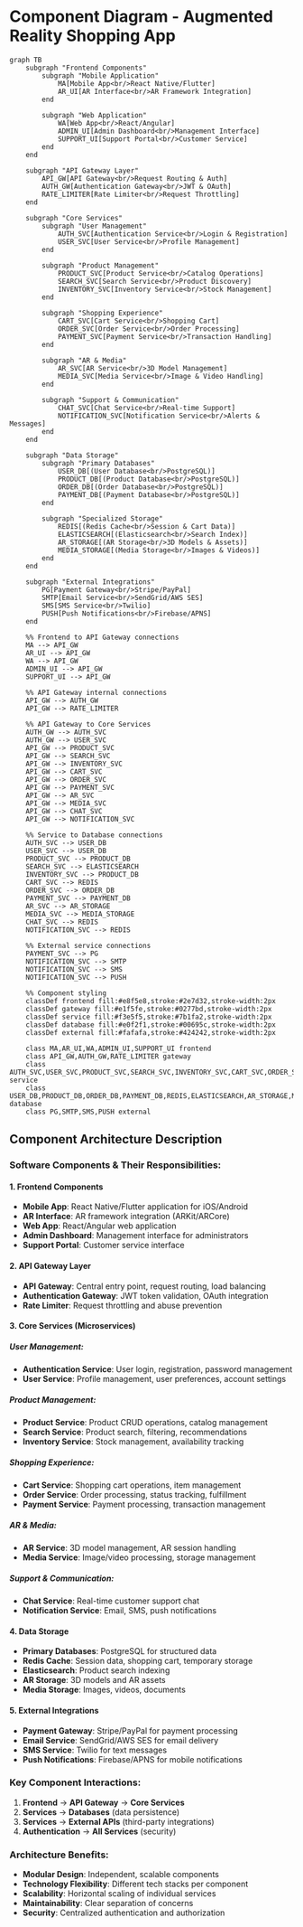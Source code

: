# Component Diagram - Augmented Reality Shopping App

```mermaid
graph TB
    subgraph "Frontend Components"
        subgraph "Mobile Application"
            MA[Mobile App<br/>React Native/Flutter]
            AR_UI[AR Interface<br/>AR Framework Integration]
        end
        
        subgraph "Web Application"
            WA[Web App<br/>React/Angular]
            ADMIN_UI[Admin Dashboard<br/>Management Interface]
            SUPPORT_UI[Support Portal<br/>Customer Service]
        end
    end

    subgraph "API Gateway Layer"
        API_GW[API Gateway<br/>Request Routing & Auth]
        AUTH_GW[Authentication Gateway<br/>JWT & OAuth]
        RATE_LIMITER[Rate Limiter<br/>Request Throttling]
    end

    subgraph "Core Services"
        subgraph "User Management"
            AUTH_SVC[Authentication Service<br/>Login & Registration]
            USER_SVC[User Service<br/>Profile Management]
        end
        
        subgraph "Product Management"
            PRODUCT_SVC[Product Service<br/>Catalog Operations]
            SEARCH_SVC[Search Service<br/>Product Discovery]
            INVENTORY_SVC[Inventory Service<br/>Stock Management]
        end
        
        subgraph "Shopping Experience"
            CART_SVC[Cart Service<br/>Shopping Cart]
            ORDER_SVC[Order Service<br/>Order Processing]
            PAYMENT_SVC[Payment Service<br/>Transaction Handling]
        end
        
        subgraph "AR & Media"
            AR_SVC[AR Service<br/>3D Model Management]
            MEDIA_SVC[Media Service<br/>Image & Video Handling]
        end
        
        subgraph "Support & Communication"
            CHAT_SVC[Chat Service<br/>Real-time Support]
            NOTIFICATION_SVC[Notification Service<br/>Alerts & Messages]
        end
    end

    subgraph "Data Storage"
        subgraph "Primary Databases"
            USER_DB[(User Database<br/>PostgreSQL)]
            PRODUCT_DB[(Product Database<br/>PostgreSQL)]
            ORDER_DB[(Order Database<br/>PostgreSQL)]
            PAYMENT_DB[(Payment Database<br/>PostgreSQL)]
        end
        
        subgraph "Specialized Storage"
            REDIS[(Redis Cache<br/>Session & Cart Data)]
            ELASTICSEARCH[(Elasticsearch<br/>Search Index)]
            AR_STORAGE[(AR Storage<br/>3D Models & Assets)]
            MEDIA_STORAGE[(Media Storage<br/>Images & Videos)]
        end
    end

    subgraph "External Integrations"
        PG[Payment Gateway<br/>Stripe/PayPal]
        SMTP[Email Service<br/>SendGrid/AWS SES]
        SMS[SMS Service<br/>Twilio]
        PUSH[Push Notifications<br/>Firebase/APNS]
    end

    %% Frontend to API Gateway connections
    MA --> API_GW
    AR_UI --> API_GW
    WA --> API_GW
    ADMIN_UI --> API_GW
    SUPPORT_UI --> API_GW

    %% API Gateway internal connections
    API_GW --> AUTH_GW
    API_GW --> RATE_LIMITER

    %% API Gateway to Core Services
    AUTH_GW --> AUTH_SVC
    AUTH_GW --> USER_SVC
    API_GW --> PRODUCT_SVC
    API_GW --> SEARCH_SVC
    API_GW --> INVENTORY_SVC
    API_GW --> CART_SVC
    API_GW --> ORDER_SVC
    API_GW --> PAYMENT_SVC
    API_GW --> AR_SVC
    API_GW --> MEDIA_SVC
    API_GW --> CHAT_SVC
    API_GW --> NOTIFICATION_SVC

    %% Service to Database connections
    AUTH_SVC --> USER_DB
    USER_SVC --> USER_DB
    PRODUCT_SVC --> PRODUCT_DB
    SEARCH_SVC --> ELASTICSEARCH
    INVENTORY_SVC --> PRODUCT_DB
    CART_SVC --> REDIS
    ORDER_SVC --> ORDER_DB
    PAYMENT_SVC --> PAYMENT_DB
    AR_SVC --> AR_STORAGE
    MEDIA_SVC --> MEDIA_STORAGE
    CHAT_SVC --> REDIS
    NOTIFICATION_SVC --> REDIS

    %% External service connections
    PAYMENT_SVC --> PG
    NOTIFICATION_SVC --> SMTP
    NOTIFICATION_SVC --> SMS
    NOTIFICATION_SVC --> PUSH

    %% Component styling
    classDef frontend fill:#e8f5e8,stroke:#2e7d32,stroke-width:2px
    classDef gateway fill:#e1f5fe,stroke:#0277bd,stroke-width:2px
    classDef service fill:#f3e5f5,stroke:#7b1fa2,stroke-width:2px
    classDef database fill:#e0f2f1,stroke:#00695c,stroke-width:2px
    classDef external fill:#fafafa,stroke:#424242,stroke-width:2px

    class MA,AR_UI,WA,ADMIN_UI,SUPPORT_UI frontend
    class API_GW,AUTH_GW,RATE_LIMITER gateway
    class AUTH_SVC,USER_SVC,PRODUCT_SVC,SEARCH_SVC,INVENTORY_SVC,CART_SVC,ORDER_SVC,PAYMENT_SVC,AR_SVC,MEDIA_SVC,CHAT_SVC,NOTIFICATION_SVC service
    class USER_DB,PRODUCT_DB,ORDER_DB,PAYMENT_DB,REDIS,ELASTICSEARCH,AR_STORAGE,MEDIA_STORAGE database
    class PG,SMTP,SMS,PUSH external
```

## Component Architecture Description

### **Software Components & Their Responsibilities:**

#### **1. Frontend Components**
- **Mobile App**: React Native/Flutter application for iOS/Android
- **AR Interface**: AR framework integration (ARKit/ARCore)
- **Web App**: React/Angular web application
- **Admin Dashboard**: Management interface for administrators
- **Support Portal**: Customer service interface

#### **2. API Gateway Layer**
- **API Gateway**: Central entry point, request routing, load balancing
- **Authentication Gateway**: JWT token validation, OAuth integration
- **Rate Limiter**: Request throttling and abuse prevention

#### **3. Core Services (Microservices)**

##### **User Management:**
- **Authentication Service**: User login, registration, password management
- **User Service**: Profile management, user preferences, account settings

##### **Product Management:**
- **Product Service**: Product CRUD operations, catalog management
- **Search Service**: Product search, filtering, recommendations
- **Inventory Service**: Stock management, availability tracking

##### **Shopping Experience:**
- **Cart Service**: Shopping cart operations, item management
- **Order Service**: Order processing, status tracking, fulfillment
- **Payment Service**: Payment processing, transaction management

##### **AR & Media:**
- **AR Service**: 3D model management, AR session handling
- **Media Service**: Image/video processing, storage management

##### **Support & Communication:**
- **Chat Service**: Real-time customer support chat
- **Notification Service**: Email, SMS, push notifications

#### **4. Data Storage**
- **Primary Databases**: PostgreSQL for structured data
- **Redis Cache**: Session data, shopping cart, temporary storage
- **Elasticsearch**: Product search indexing
- **AR Storage**: 3D models and AR assets
- **Media Storage**: Images, videos, documents

#### **5. External Integrations**
- **Payment Gateway**: Stripe/PayPal for payment processing
- **Email Service**: SendGrid/AWS SES for email delivery
- **SMS Service**: Twilio for text messages
- **Push Notifications**: Firebase/APNS for mobile notifications

### **Key Component Interactions:**

1. **Frontend** → **API Gateway** → **Core Services**
2. **Services** → **Databases** (data persistence)
3. **Services** → **External APIs** (third-party integrations)
4. **Authentication** → **All Services** (security)

### **Architecture Benefits:**
- **Modular Design**: Independent, scalable components
- **Technology Flexibility**: Different tech stacks per component
- **Scalability**: Horizontal scaling of individual services
- **Maintainability**: Clear separation of concerns
- **Security**: Centralized authentication and authorization 

